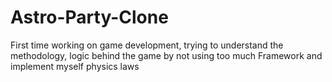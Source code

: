# Astro-Party-Clone
First time working on game development, trying to understand the methodology, logic behind the game by not using too much Framework and implement myself physics laws
